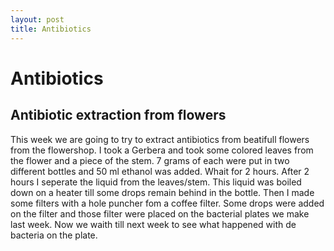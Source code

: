 ```yaml
---
layout: post
title: Antibiotics
---
```


# Antibiotics

## Antibiotic extraction from flowers

This week we are going to try to extract antibiotics from beatifull flowers from the flowershop. I took a Gerbera and took some colored leaves from the flower and a piece of the stem.
7 grams of each were put in two different bottles and 50 ml ethanol was added. Whait for 2 hours. After 2 hours I seperate the liquid from the leaves/stem. This liquid was boiled down on a heater till some drops remain behind in the bottle. Then I made some filters with a hole puncher fom a coffee filter. Some drops were added on the filter and those filter were placed on the bacterial plates we make last week. Now we waith till next week to see what happened with de bacteria on the plate.


